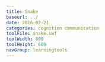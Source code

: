 ```yaml
---
title: Snake
baseurl: ../
date: 2016-02-21
categories: cognition communication
toolFile: snake.swf
toolWidth: 800
toolHeight: 600
navGroup: learningtools
---
```

